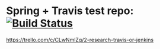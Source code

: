 Spring + Travis test repo: [![Build Status](https://travis-ci.org/leopic/springTravis.png?branch=master)](https://travis-ci.org/leopic/springTravis)
============

https://trello.com/c/CLwNmlZq/2-research-travis-or-jenkins
